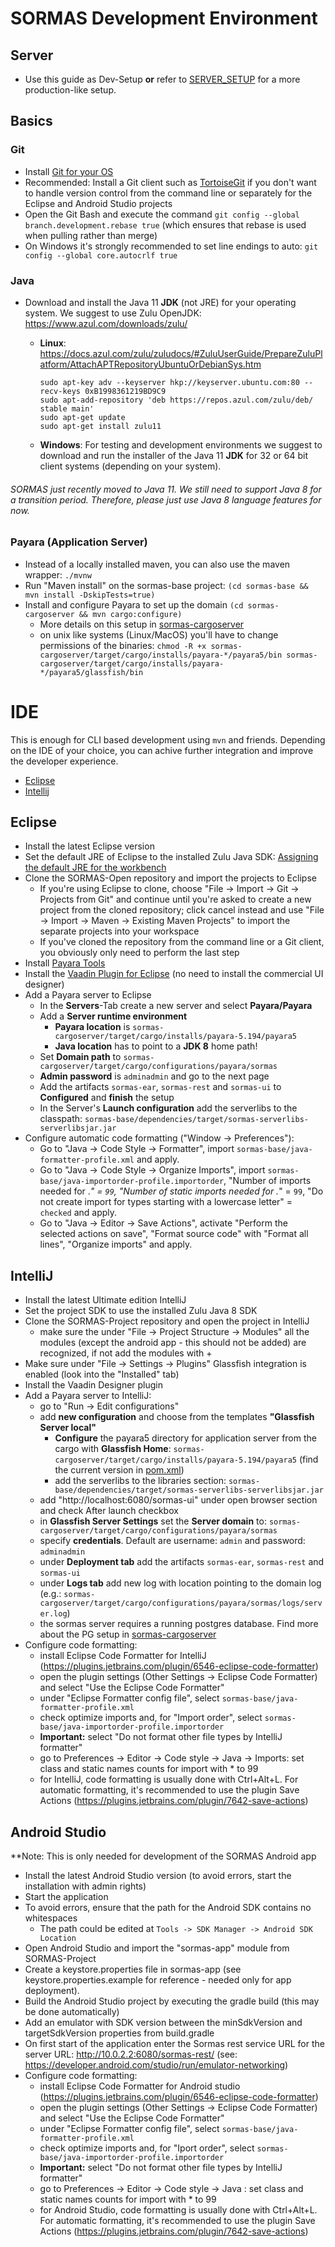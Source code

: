 
# SORMAS Development Environment

## Server
- Use this guide as Dev-Setup **or** refer to [SERVER_SETUP](SERVER_SETUP.md) for a more production-like setup.

## Basics

### Git
- Install [Git for your OS](https://git-scm.com/downloads)
- Recommended: Install a Git client such as [TortoiseGit](https://tortoisegit.org/) if you don't want to handle version control from the command line or separately for the Eclipse and Android Studio projects
- Open the Git Bash and execute the command `git config --global branch.development.rebase true` (which ensures that rebase is used when pulling rather than merge)
- On Windows it's strongly recommended to set line endings to auto: `git config --global core.autocrlf true`

### Java
- Download and install the Java 11 **JDK** (not JRE) for your operating system. We suggest to use Zulu OpenJDK: https://www.azul.com/downloads/zulu/
  * **Linux**: https://docs.azul.com/zulu/zuludocs/#ZuluUserGuide/PrepareZuluPlatform/AttachAPTRepositoryUbuntuOrDebianSys.htm
        
		sudo apt-key adv --keyserver hkp://keyserver.ubuntu.com:80 --recv-keys 0xB1998361219BD9C9
		sudo apt-add-repository 'deb https://repos.azul.com/zulu/deb/ stable main'
		sudo apt-get update
		sudo apt-get install zulu11
  - **Windows**: For testing and development environments we suggest to download and run the installer of the Java 11 **JDK** for 32 or 64 bit client systems (depending on your system).

###### SORMAS just recently moved to Java 11. We still need to support Java 8 for a transition period. Therefore, please just use Java 8 language features for now.

### Payara (Application Server)
- Instead of a locally installed maven, you can also use the maven wrapper: `./mvnw`
- Run "Maven install" on the sormas-base project: `(cd sormas-base && mvn install -DskipTests=true)`
- Install and configure Payara to set up the domain `(cd sormas-cargoserver && mvn cargo:configure)`
    - More details on this setup in [sormas-cargoserver](sormas-cargoserver/README.md)
    - on unix like systems (Linux/MacOS) you'll have to change permissions of the binaries: `chmod -R +x sormas-cargoserver/target/cargo/installs/payara-*/payara5/bin sormas-cargoserver/target/cargo/installs/payara-*/payara5/glassfish/bin`

# IDE

This is enough for CLI based development using `mvn` and friends.
Depending on the IDE of your choice, you can achive further integration and improve the developer
experience.

 * [Eclipse](#Eclipse)
 * [Intellij](#IntelliJ)
        
## Eclipse
- Install the latest Eclipse version
- Set the default JRE of Eclipse to the installed Zulu Java SDK: [Assigning the default JRE for the workbench ](https://help.eclipse.org/kepler/index.jsp?topic=%2Forg.eclipse.jdt.doc.user%2Ftasks%2Ftask-assign_default_jre.htm)
- Clone the SORMAS-Open repository and import the projects to Eclipse
	- If you're using Eclipse to clone, choose "File -> Import -> Git -> Projects from Git" and continue until you're asked to create a new project from the cloned repository; click cancel instead and use "File -> Import -> Maven -> Existing Maven Projects" to import the separate projects into your workspace
	- If you've cloned the repository from the command line or a Git client, you obviously only need to perform the last step
- Install [Payara Tools](https://marketplace.eclipse.org/content/payara-tools)
- Install the [Vaadin Plugin for Eclipse](https://marketplace.eclipse.org/content/vaadin-plugin-eclipse) (no need to install the commercial UI designer)
- Add a Payara server to Eclipse 
    - In the **Servers**-Tab create a new server and select **Payara/Payara**
    - Add a **Server runtime environment** 
        - **Payara location** is `sormas-cargoserver/target/cargo/installs/payara-5.194/payara5`
        - **Java location** has to point to a **JDK 8** home path!
    - Set **Domain path** to `sormas-cargoserver/target/cargo/configurations/payara/sormas`
    - **Admin password** is `adminadmin` and go to the next page
    - Add the artifacts `sormas-ear`, `sormas-rest` and `sormas-ui` to **Configured** and **finish** the setup
    - In the Server's **Launch configuration** add the serverlibs to the classpath: `sormas-base/dependencies/target/sormas-serverlibs-serverlibsjar.jar`
- Configure automatic code formatting ("Window -> Preferences"):
    - Go to "Java -> Code Style -> Formatter", import ``sormas-base/java-formatter-profile.xml`` and apply.
    - Go to "Java -> Code Style -> Organize Imports", import ``sormas-base/java-importorder-profile.importorder``, "Number of imports needed for .*" = ``99``, "Number of static imports needed for .*" = ``99``, "Do not create import for types starting with a lowercase letter" = ``checked`` and apply.
    - Go to "Java -> Editor -> Save Actions", activate "Perform the selected actions on save", "Format source code" with "Format all lines", "Organize imports" and apply.

## IntelliJ
- Install the latest Ultimate edition IntelliJ
- Set the project SDK to use the installed Zulu Java 8 SDK
- Clone the SORMAS-Project repository and open the project in IntelliJ
	- make sure the under "File -> Project Structure -> Modules" all the modules (except the android app - this should not be added) are recognized, if not add the modules with +
- Make sure under "File -> Settings -> Plugins" Glassfish integration is enabled (look into the "Installed" tab)
- Install the Vaadin Designer plugin
- Add a Payara server to IntelliJ:
	- go to "Run -> Edit configurations"
	- add **new configuration** and choose from the templates **"Glassfish Server local"**
	    - **Configure** the payara5 directory for application server from the cargo with **Glassfish Home**: `sormas-cargoserver/target/cargo/installs/payara-5.194/payara5` (find the current version in [pom.xml](sormas-cargoserver/pom.xml))
	    - add the serverlibs to the libraries section: `sormas-base/dependencies/target/sormas-serverlibs-serverlibsjar.jar`
	- add "http://localhost:6080/sormas-ui" under open browser section and check After launch checkbox
    - in **Glassfish Server Settings** set the **Server domain** to: `sormas-cargoserver/target/cargo/configurations/payara/sormas` 
    - specify **credentials**. Default are username: `admin` and password: `adminadmin`
	- under **Deployment tab** add the artifacts `sormas-ear`, `sormas-rest` and `sormas-ui`
	- under **Logs tab** add new log with location pointing to the domain log (e.g.: `sormas-cargoserver/target/cargo/configurations/payara/sormas/logs/server.log`)
	- the sormas server requires a running postgres database. Find more about the PG setup in [sormas-cargoserver](sormas-cargoserver/README.md)
- Configure code formatting:
	- install Eclipse Code Formatter for IntelliJ (https://plugins.jetbrains.com/plugin/6546-eclipse-code-formatter)
	- open the plugin settings (Other Settings -> Eclipse Code Formatter) and select "Use the Eclipse Code Formatter"
	- under "Eclipse Formatter config file", select ``sormas-base/java-formatter-profile.xml``
	- check optimize imports and, for "Import order", select ``sormas-base/java-importorder-profile.importorder``
	- **Important:** select "Do not format other file types by IntelliJ formatter"
	- go to Preferences -> Editor -> Code style -> Java -> Imports: set class and static names counts for import with * to 99
	- for IntelliJ, code formatting is usually done with Ctrl+Alt+L. For automatic formatting, it's recommended to use the plugin Save Actions (https://plugins.jetbrains.com/plugin/7642-save-actions)

## Android Studio
**Note: This is only needed for development of the SORMAS Android app
* Install the latest Android Studio version (to avoid errors, start the installation with admin rights)
* Start the application
* To avoid errors, ensure that the path for the Android SDK contains no whitespaces
	* The path could be edited at ``Tools -> SDK Manager -> Android SDK Location``
* Open Android Studio and import the "sormas-app" module from SORMAS-Project
* Create a keystore.properties file in sormas-app (see keystore.properties.example for reference - needed only for app deployment).
* Build the Android Studio project by executing the gradle build (this may be done automatically)
* Add an emulator with SDK version between the minSdkVersion and targetSdkVersion properties from build.gradle
* On first start of the application enter the Sormas rest service URL for the server URL: http://10.0.2.2:6080/sormas-rest/ (see: https://developer.android.com/studio/run/emulator-networking)
* Configure code formatting:
	- install Eclipse Code Formatter for Android studio (https://plugins.jetbrains.com/plugin/6546-eclipse-code-formatter)
	- open the plugin settings (Other Settings -> Eclipse Code Formatter) and select "Use the Eclipse Code Formatter"
	- under "Eclipse Formatter config file", select ``sormas-base/java-formatter-profile.xml``
	- check optimize imports and, for "Iport order", select ``sormas-base/java-importorder-profile.importorder``
	- **Important:** select "Do not format other file types by IntelliJ formatter"
	- go to Preferences -> Editor -> Code style -> Java : set class and static names counts for import with * to 99
	- for Android Studio, code formatting is usually done with Ctrl+Alt+L. For automatic formatting, it's recommended to use the plugin Save Actions (https://plugins.jetbrains.com/plugin/7642-save-actions)
